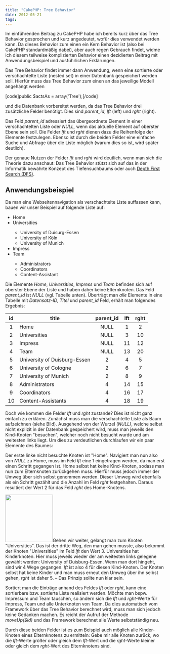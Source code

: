 ```yaml
---
title: "CakePHP: Tree Behavior"
date: 2012-05-21
tags:
---
```

Im einführenden Beitrag zu CakePHP habe ich bereits kurz über das Tree Behavior gesprochen und kurz angedeutet, wofür dies verwendet werden kann. Da dieses Behavior zum einen ein Kern Behavior ist (also bei CakePHP standardmäßig dabei), aber auch regen Gebrauch findet, widme ich diesem teilweise komplizierten Behavior einen dezidierten Beitrag mit Anwendungsbeispiel und ausführlichen Erklärungen.

<!--more-->

Das Tree Behavior findet immer dann Anwendung, wenn eine sortierte oder verschachtelte Liste (nested set) in einer Datenbank gespeichert werden soll. Hierfür muss das Tree Behavior zum einen an das jeweilige Modell angehängt werden

[code]public $actsAs = array('Tree');[/code]

und die Datenbank vorbereitet werden, da das Tree Behavior drei zusätzliche Felder benötigt. Dies sind <em>parent_id</em>, <em>lft</em> (left) und <em>rght</em> (right).

Das Feld <em>parent_id</em> adressiert das übergeordnete Element in einer verschachtelten Liste oder <em>NULL,</em> wenn das aktuelle Element auf oberster Ebene sein soll. Die Felder <em>lft</em> und <em>rght</em> dienen dazu die Reihenfolge der Elemente festzulegen. Ebenso ist durch die beiden Felder eine einfache Suche und Abfrage über die Liste möglich (warum dies so ist, wird später deutlich).

Der genaue Nutzen der Felder <em>lft </em>und <em>rght</em> wird deutlich, wenn man sich die Theorie dazu anschaut: Das Tree Behavior stützt sich auf das in der Informatik bewährte Konzept des Tiefensuchbaums oder auch <a href="http://en.wikipedia.org/wiki/Depth-first_search" target="_blank">Depth First Search (DFS)</a>.
<h2>Anwendungsbeispiel</h2>
Da man eine Webseitennavigation als verschachtelte Liste auffassen kann, bauen wir unser Beispiel auf folgende Liste auf:
<ul>
	<li>Home</li>
	<li>Universities</li>
<ul>
	<li>University of Duisurg-Essen</li>
	<li>University of Köln</li>
	<li>University of Munich</li>
</ul>
	<li>Impress</li>
	<li>Team</li>
<ul>
	<li>Administrators</li>
	<li>Coordinators</li>
	<li>Content-Assistant</li>
</ul>
</ul>
Die Elemente <em>Home</em>, <em>Universities</em>, <em>Impress</em> und <em>Team</em> befinden sich auf oberster Ebene der Liste und haben daher keine Elternknoten. Das Feld <em>parent_id</em> ist <em>NULL </em>(vgl. Tabelle unten). Überträgt man <em>alle</em> Elemente in eine Tabelle mit <em>Datensatz-ID</em>, <em>Titel</em> und <em>parent_id</em> Feld, erhält man folgendes Ergebnis:
<table class="datalist sortable">
<thead>
<tr>
<th align="center">id</th>
<th>title</th>
<th align="center">parent_id</th>
<th align="center">lft</th>
<th align="center">rght</th>
</tr>
</thead>
<tbody>
<tr>
<td align="center">1</td>
<td>Home</td>
<td align="center">NULL</td>
<td align="center">1</td>
<td align="center">2</td>
</tr>
<tr>
<td align="center">2</td>
<td>Universities</td>
<td align="center">NULL</td>
<td align="center">3</td>
<td align="center">10</td>
</tr>
<tr>
<td align="center">3</td>
<td>Impress</td>
<td align="center">NULL</td>
<td align="center">11</td>
<td align="center">12</td>
</tr>
<tr>
<td align="center">4</td>
<td>Team</td>
<td align="center">NULL</td>
<td align="center">13</td>
<td align="center">20</td>
</tr>
<tr>
<td align="center">5</td>
<td>University of Duisburg-Essen</td>
<td align="center">2</td>
<td align="center">4</td>
<td align="center">5</td>
</tr>
<tr>
<td align="center">6</td>
<td>University of Cologne</td>
<td align="center">2</td>
<td align="center">6</td>
<td align="center">7</td>
</tr>
<tr>
<td align="center">7</td>
<td>University of Munich</td>
<td align="center">2</td>
<td align="center">8</td>
<td align="center">9</td>
</tr>
<tr>
<td align="center">8</td>
<td>Administrators</td>
<td align="center">4</td>
<td align="center">14</td>
<td align="center">15</td>
</tr>
<tr>
<td align="center">9</td>
<td>Coordinators</td>
<td align="center">4</td>
<td align="center">16</td>
<td align="center">17</td>
</tr>
<tr>
<td align="center">10</td>
<td>Content-Assistants</td>
<td align="center">4</td>
<td align="center">18</td>
<td align="center">19</td>
</tr>
</tbody>
</table>
Doch wie kommen die Felder <em>lft </em>und <em>rght</em> zustande? Dies ist nicht ganz einfach zu erklären. Zunächst muss man die verschachtelte Liste als Baum aufzeichnen (siehe Bild). Ausgehend von der Wurzel (<em>NULL)</em>, welche selbst nicht explizit in der Datenbank gespeichert wird, muss man jeweils den Kind-Knoten "besuchen", welcher noch nicht besucht wurde und am weitesten links liegt. Um dies zu verdeutlichen durchlaufen wir ein paar Elemente des Baumes:

Der erste linke nicht besuchte Knoten ist "Home". Navigiert man nun also von <em>NULL </em>zu Home, muss im Feld <em>lft</em> eine 1 eingetragen werden, da man erst einen Schritt gegangen ist. Home selbst hat keine Kind-Knoten, sodass man nun zum Elternknoten zurückgehen muss. Hierfür muss jedoch immer der Umweg über sich selbst genommen werden. Dieser Umweg wird ebenfalls als ein Schritt gezählt und die Anzahl im Feld <em>rght</em> festgehalten. Daraus resultiert der Wert 2 für das Feld <em>rght</em> des Home-Knotens.

<a class="lightbox" href="http://www.systemoutprintln.de/wp-content/uploads/Treebehavior.png"><img class="alignleft size-thumbnail wp-image-835" title="Treebehavior" src="http://www.systemoutprintln.de/wp-content/uploads/Treebehavior-150x150.png" alt="" width="150" height="150" /></a>Gehen wir weiter, gelangt man zum Knoten "Universities". Das ist der dritte Weg, den man gehen musste, also bekommt der Knoten "Universities" im Feld <em>lft</em> den Wert 3. Universities hat Kinderknoten. Hier muss jeweils wieder der am weitesten links gelegene gewählt werden: University of Duisburg-Essen. Wenn man dort hingeht, sind wir 4 Wege gegangen. <em>lft</em> ist also 4 für diesen Kind-Knoten. Der Knoten selbst hat keine Kinder und man muss erneut den Umweg über ihn selbst gehen, <em>rght</em> ist daher 5. – Das Prinzip sollte nun klar sein.

Sortiert man die Einträge anhand des Feldes <em>lft</em> oder <em>rght</em>, kann eine sortierbare bzw. sortierte Liste realisiert werden. Möchte man bspw. Impressum und Team tauschen, so ändern sich die <em>lft</em> und <em>rght</em>-Werte für Impress, Team und alle Unterknoten von Team. Da dies automatisch vom Framework über das Tree Behavior berechnet wird, muss man sich jedoch keine Gedanken machen. Es reicht der Aufruf der Methode <em>moveUp($id)</em> und das Framework berechnet alle Werte selbstständig neu.

Durch diese beiden Felder ist es zum Beispiel auch möglich alle Kinder-Knoten eines Elternknotens zu ermitteln: Gebe mir alle Knoten zurück, wo die <em>lft-</em>Werte größer oder gleich dem <em>lft-</em>Wert und die <em>rght-</em>Werte kleiner oder gleich dem <em>rght-</em>Wert des Elternknotens sind.